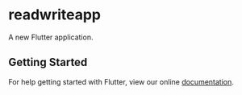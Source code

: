 # readwriteapp

A new Flutter application.

## Getting Started

For help getting started with Flutter, view our online
[documentation](https://flutter.io/).
